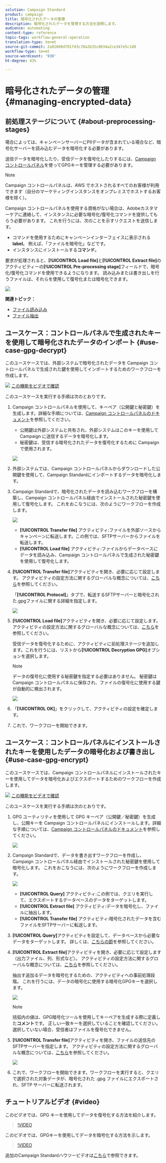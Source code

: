 ```yaml
---
solution: Campaign Standard
product: campaign
title: 暗号化されたデータの管理
description: 暗号化されたデータを管理する方法を説明します。
audience: automating
content-type: reference
topic-tags: workflow-general-operation
translation-type: tm+mt
source-git-commit: 2a92600df01fd3c78a2b35c8034a2ce347e5c1d8
workflow-type: tm+mt
source-wordcount: '930'
ht-degree: 43%

---
```



# 暗号化されたデータの管理 {#managing-encrypted-data}

## 前処理ステージについて {#about-preprocessing-stages}

場合によっては、キャンペーンサーバーにPIIデータが含まれている場合など、暗号化サーバーを読み込むデータを暗号化する必要があります。

送信データを暗号化したり、受信データを復号化したりするには、[Campaign コントロールパネル](https://docs.adobe.com/content/help/ja-JP/control-panel/using/instances-settings/gpg-keys-management.html)を使ってGPGキーを管理する必要があります。

>[!NOTE]
>
>Campaign コントロールパネルは、AWS でホストされるすべてのお客様が利用できます（自分のマーケティングインスタンスをオンプレミスでホストするお客様を除く）。

Campaign コントロールパネルを使用する資格がない場合は、Adobeカスタマーケアに連絡して、インスタンスに必要な暗号化/復号化コマンドを提供してもらう必要があります。 これを行うには、次のことを示すリクエストを送信します。

* コマンドを使用するためにキャンペーンインターフェイスに表示される&#x200B;**label**。 例えば、「ファイルを暗号化」などです。
* インスタンスにインストールする&#x200B;**コマンド**。

要求が処理されると、**[!UICONTROL Load file]**&#x200B;と&#x200B;**[!UICONTROL Extract file]**&#x200B;のアクティビティーの&#x200B;**[!UICONTROL Pre-processing stage]**&#x200B;フィールドで、暗号化/復号化コマンドを使用できるようになります。 読み込みまたは書き出しを行うファイルは、それらを使用して復号化または暗号化できます。

![](assets/preprocessing-encryption.png)

**関連トピック：**

* [ファイル読み込み](../../automating/using/load-file.md)
* [ファイル抽出](../../automating/using/extract-file.md)

## ユースケース：コントロールパネルで生成されたキーを使用して暗号化されたデータのインポート {#use-case-gpg-decrypt}

このユースケースでは、外部システムで暗号化されたデータを Campaign コントロールパネルで生成された鍵を使用してインポートするためのワークフローを作成します。

![](assets/do-not-localize/how-to-video.png) [この機能をビデオで確認](#video)

このユースケースを実行する手順は次のとおりです。

1. Campaign コントロールパネルを使用して、キーペア（公開鍵と秘密鍵）を生成します。詳細な手順については、[Campaign コントロールパネルのドキュメント](https://docs.adobe.com/content/help/ja/control-panel/using/instances-settings/gpg-keys-management.html#decrypting-data)を参照してください。

   * 公開鍵は外部システムと共有され、外部システムはこのキーを使用して Campaign に送信するデータを暗号化します。
   * 秘密鍵は、受信する暗号化されたデータを復号化するために Campaign で使用されます。

   ![](assets/gpg_generate.png)

1. 外部システムでは、Campaign コントロールパネルからダウンロードした公開鍵を使用して、Campaign Standardにインポートするデータを暗号化します。

1. Campaign Standardで、暗号化されたデータを読み込むワークフローを構築し、Campaign コントロールパネル経由でインストールされた秘密鍵を使用して復号化します。 これをおこなうには、次のようにワークフローを作成します。

   ![](assets/gpg_workflow.png)

   * **[!UICONTROL Transfer file]** アクティビティ:ファイルを外部ソースからキャンペーンに転送します。この例では、SFTPサーバーからファイルを転送します。
   * **[!UICONTROL Load file]** アクティビティ:ファイルからデータベースにデータを読み込み、Campaign コントロールパネルで生成された秘密鍵を使用して復号化します。

1. **[!UICONTROL Transfer file]**&#x200B;アクティビティを開き、必要に応じて設定します。 アクティビティの設定方法に関するグローバルな概念については、[こちら](../../automating/using/load-file.md)を参照してください。

   「**[!UICONTROL Protocol]**」タブで、転送するSFTPサーバーと暗号化された.gpgファイルに関する詳細を指定します。

   ![](assets/gpg_transfer.png)

1. **[!UICONTROL Load file]**&#x200B;アクティビティを開き、必要に応じて設定します。 アクティビティの設定方法に関するグローバルな概念については、[こちら](../../automating/using/load-file.md)を参照してください。

   受信データを復号化するために、アクティビティに前処理ステージを追加します。これを行うには、リストから&#x200B;**[!UICONTROL Decryption GPG]**&#x200B;オプションを選択します。

   >[!NOTE]
   >
   >データの復号化に使用する秘密鍵を指定する必要はありません。 秘密鍵はCampaign コントロールパネルに保存され、ファイルの復号化に使用する鍵が自動的に検出されます。

   ![](assets/gpg_load.png)

1. 「**[!UICONTROL OK]**」をクリックして、アクティビティの設定を確定します。

1. これで、ワークフローを開始できます。

## ユースケース：コントロールパネルにインストールされたキーを使用したデータの暗号化および書き出し {#use-case-gpg-encrypt}

このユースケースでは、Campaign コントロールパネルにインストールされたキーを使用してデータを暗号化およびエクスポートするためのワークフローを作成します。

![](assets/do-not-localize/how-to-video.png) [この機能をビデオで確認](#video)

このユースケースを実行する手順は次のとおりです。

1. GPG ユーティリティを使用して GPG キーペア（公開鍵／秘密鍵）を生成し、公開キーを Campaign コントロールパネルにインストールします。詳細な手順については、[Campaign コントロールパネルのドキュメント](https://docs.adobe.com/content/help/ja/control-panel/using/instances-settings/gpg-keys-management.html#encrypting-data)を参照してください。

   ![](assets/gpg_install.png)

1. Campaign Standardで、データを書き出すワークフローを作成し、Campaign コントロールパネル経由でインストールされた秘密鍵を使用して暗号化します。 これをおこなうには、次のようにワークフローを作成します。

   ![](assets/gpg-workflow-export.png)

   * **[!UICONTROL Query]** アクティビティ:この例では、クエリを実行して、エクスポートするデータベースのデータをターゲットします。
   * **[!UICONTROL Extract file]** アクティビティ:データを暗号化し、ファイルに抽出します。
   * **[!UICONTROL Transfer file]** アクティビティ:暗号化されたデータを含むファイルをSFTPサーバーに転送します。

1. **[!UICONTROL Query]**&#x200B;アクティビティを設定して、データベースから必要なデータをターゲットします。 詳しくは、[こちらの節](../../automating/using/query.md)を参照してください。

1. **[!UICONTROL Extract file]**&#x200B;アクティビティを開き、必要に応じて設定します（出力ファイル、列、形式など）。 アクティビティの設定方法に関するグローバルな概念については、[こちら](../../automating/using/extract-file.md)を参照してください。

   抽出す追加るデータを暗号化するための、アクティビティへの事前処理段階。 これを行うには、データの暗号化に使用する暗号化GPGキーを選択します。

   ![](assets/gpg-extract-stage.png)

   >[!NOTE]
   >
   >括弧内の値は、GPG暗号化ツールを使用してキーペアを生成する際に定義した&#x200B;**コメント**&#x200B;です。 正しい一致キーを選択していることを確認してください。選択していない場合、受信者はファイルを復号化できません。

1. **[!UICONTROL Transfer file]**&#x200B;アクティビティを開き、ファイルの送信先のSFTPサーバーを指定します。 アクティビティの設定方法に関するグローバルな概念については、[こちら](../../automating/using/transfer-file.md)を参照してください。

   ![](assets/gpg-transfer-encrypt.png)

1. これで、ワークフローを開始できます。ワークフローを実行すると、クエリで選択された対象データが、暗号化された .gpg ファイルにエクスポートされ、SFTP サーバーに転送されます。

## チュートリアルビデオ {#video}

このビデオでは、GPG キーを使用してデータを復号化する方法を紹介します。

>[!VIDEO](https://video.tv.adobe.com/v/35753?quality=12)

このビデオでは、GPGキーを使用してデータを暗号化する方法を示します。

>[!VIDEO](https://video.tv.adobe.com/v/36380?quality=12)

追加のCampaign Standardハウツービデオは[こちら](https://experienceleague.adobe.com/docs/campaign-standard-learn/tutorials/overview.html?lang=ja)で参照できます。
